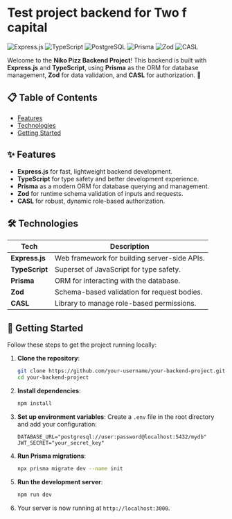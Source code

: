 # Test project backend for Two f capital

![Express.js](https://img.shields.io/badge/Express.js-4.0-green)
![TypeScript](https://img.shields.io/badge/TypeScript-4.0-blue)
![PostgreSQL](https://img.shields.io/badge/PostgreSQL-Database-blue)
![Prisma](https://img.shields.io/badge/Prisma-ORM-yellow)
![Zod](https://img.shields.io/badge/Zod-Validation-green)
![CASL](https://img.shields.io/badge/CASL-Authorization-red)

Welcome to the **Niko Pizz Backend Project**! This backend is built with **Express.js** and **TypeScript**, using **Prisma** as the ORM for database management, **Zod** for data validation, and **CASL** for authorization. 🚀

## 📋 Table of Contents

- [Features](#features)
- [Technologies](#technologies)
- [Getting Started](#getting-started)

## ✨ Features

- **Express.js** for fast, lightweight backend development.
- **TypeScript** for type safety and better development experience.
- **Prisma** as a modern ORM for database querying and management.
- **Zod** for runtime schema validation of inputs and requests.
- **CASL** for robust, dynamic role-based authorization.

## 🛠️ Technologies

| Tech           | Description                                  |
| -------------- | -------------------------------------------- |
| **Express.js** | Web framework for building server-side APIs. |
| **TypeScript** | Superset of JavaScript for type safety.      |
| **Prisma**     | ORM for interacting with the database.       |
| **Zod**        | Schema-based validation for request bodies.  |
| **CASL**       | Library to manage role-based permissions.    |

## 🚀 Getting Started

Follow these steps to get the project running locally:

1. **Clone the repository**:

   ```bash
   git clone https://github.com/your-username/your-backend-project.git
   cd your-backend-project
   ```

2. **Install dependencies**:

   ```bash
   npm install
   ```

3. **Set up environment variables**:
   Create a `.env` file in the root directory and add your configuration:

   ```env
   DATABASE_URL="postgresql://user:password@localhost:5432/mydb"
   JWT_SECRET="your_secret_key"
   ```

4. **Run Prisma migrations**:

   ```bash
   npx prisma migrate dev --name init
   ```

5. **Run the development server**:

   ```bash
   npm run dev
   ```

6. Your server is now running at `http://localhost:3000`.
